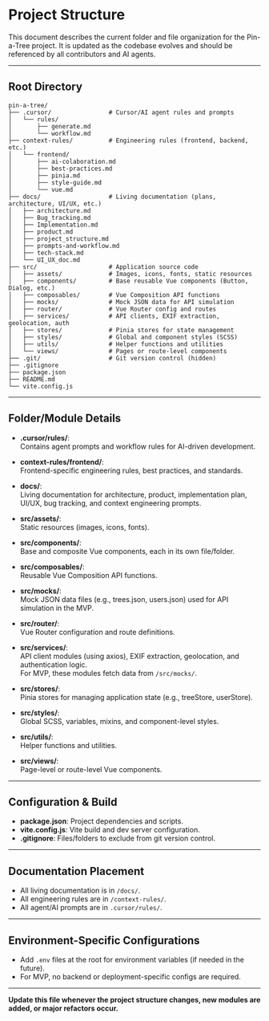# Project Structure

This document describes the current folder and file organization for the Pin-a-Tree project. It is updated as the codebase evolves and should be referenced by all contributors and AI agents.

---

## Root Directory

```
pin-a-tree/
├── .cursor/                # Cursor/AI agent rules and prompts
│   └── rules/
│       ├── generate.md
│       └── workflow.md
├── context-rules/          # Engineering rules (frontend, backend, etc.)
│   └── frontend/
│       ├── ai-colaboration.md
│       ├── best-practices.md
│       ├── pinia.md
│       ├── style-guide.md
│       └── vue.md
├── docs/                   # Living documentation (plans, architecture, UI/UX, etc.)
│   ├── architecture.md
│   ├── Bug_tracking.md
│   ├── Implementation.md
│   ├── product.md
│   ├── project_structure.md
│   ├── prompts-and-workflow.md
│   ├── tech-stack.md
│   └── UI_UX_doc.md
├── src/                    # Application source code
│   ├── assets/             # Images, icons, fonts, static resources
│   ├── components/         # Base reusable Vue components (Button, Dialog, etc.)
│   ├── composables/        # Vue Composition API functions
│   ├── mocks/              # Mock JSON data for API simulation
│   ├── router/             # Vue Router config and routes
│   ├── services/           # API clients, EXIF extraction, geolocation, auth
│   ├── stores/             # Pinia stores for state management
│   ├── styles/             # Global and component styles (SCSS)
│   ├── utils/              # Helper functions and utilities
│   └── views/              # Pages or route-level components
├── .git/                   # Git version control (hidden)
├── .gitignore
├── package.json
├── README.md
└── vite.config.js
```

---

## Folder/Module Details

- **.cursor/rules/**:  
  Contains agent prompts and workflow rules for AI-driven development.

- **context-rules/frontend/**:  
  Frontend-specific engineering rules, best practices, and standards.

- **docs/**:  
  Living documentation for architecture, product, implementation plan, UI/UX, bug tracking, and context engineering prompts.

- **src/assets/**:  
  Static resources (images, icons, fonts).

- **src/components/**:  
  Base and composite Vue components, each in its own file/folder.

- **src/composables/**:  
  Reusable Vue Composition API functions.

- **src/mocks/**:  
  Mock JSON data files (e.g., trees.json, users.json) used for API simulation in the MVP.

- **src/router/**:  
  Vue Router configuration and route definitions.

- **src/services/**:  
  API client modules (using axios), EXIF extraction, geolocation, and authentication logic.  
  For MVP, these modules fetch data from `/src/mocks/`.

- **src/stores/**:  
  Pinia stores for managing application state (e.g., treeStore, userStore).

- **src/styles/**:  
  Global SCSS, variables, mixins, and component-level styles.

- **src/utils/**:  
  Helper functions and utilities.

- **src/views/**:  
  Page-level or route-level Vue components.

---

## Configuration & Build

- **package.json**: Project dependencies and scripts.
- **vite.config.js**: Vite build and dev server configuration.
- **.gitignore**: Files/folders to exclude from git version control.

---

## Documentation Placement

- All living documentation is in `/docs/`.
- All engineering rules are in `/context-rules/`.
- All agent/AI prompts are in `.cursor/rules/`.

---

## Environment-Specific Configurations

- Add `.env` files at the root for environment variables (if needed in the future).
- For MVP, no backend or deployment-specific configs are required.

---

**Update this file whenever the project structure changes, new modules are added, or major refactors occur.** 